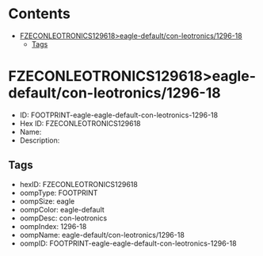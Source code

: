 



Contents
========

* [FZECONLEOTRONICS129618>eagle-default/con-leotronics/1296-18](#fzeconleotronics129618eagle-defaultcon-leotronics1296-18)
	* [Tags](#tags)

# FZECONLEOTRONICS129618>eagle-default/con-leotronics/1296-18

- ID: FOOTPRINT-eagle-eagle-default-con-leotronics-1296-18
- Hex ID: FZECONLEOTRONICS129618
- Name: 
- Description: 

## Tags

- hexID: FZECONLEOTRONICS129618
- oompType: FOOTPRINT
- oompSize: eagle
- oompColor: eagle-default
- oompDesc: con-leotronics
- oompIndex: 1296-18
- oompName: eagle-default/con-leotronics/1296-18
- oompID: FOOTPRINT-eagle-eagle-default-con-leotronics-1296-18
